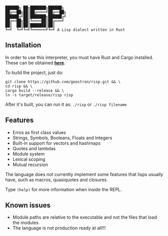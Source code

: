 ```
██████╗ ██╗███████╗██████╗
██╔══██╗██║██╔════╝██╔══██╗
██████╔╝██║███████╗██████╔╝
██╔══██╗██║╚════██║██╔═══╝
██║  ██║██║███████║██║
╚═╝  ╚═╝╚═╝╚══════╝╚═╝ A Lisp dialect written in Rust
```
## Installation
In order to use this interpreter, you must have Rust and Cargo installed. These can be obtained **[here](https://www.rust-lang.org/tools/install)**.

To build the project, just do:
```
git clone https://github.com/geostran/risp.git && \
cd risp && \
cargo build --release && \
ln -s target/release/risp risp
```

After it's built, you can run it as: `./risp` or `./risp filename`

## Features
- Erros as first class values
- Strings, Symbols, Booleans, Floats and Integers
- Built-in support for vectors and hashmaps
- Quotes and lambdas
- Module system
- Lexical scoping
- Mutual recursion

The language does not currently implement some features that lisps usually have, such as macros, quasiquotes and closures.

Type `(help)` for more information when inside the REPL.

## Known issues
- Module paths are relative to the executable and not the files that load the modules
- The language is not production ready at all!!!
